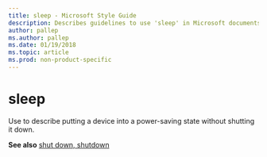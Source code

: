 ```yaml
---
title: sleep - Microsoft Style Guide
description: Describes guidelines to use 'sleep' in Microsoft documents, and provides a link to common computer terms.
author: pallep
ms.author: pallep
ms.date: 01/19/2018
ms.topic: article
ms.prod: non-product-specific
---
```


# sleep

Use to describe putting a device into a power-saving state without shutting it down.

**See also** [shut down, shutdown](~/a-z-word-list-term-collections/s/shut-down-shutdown.md)
